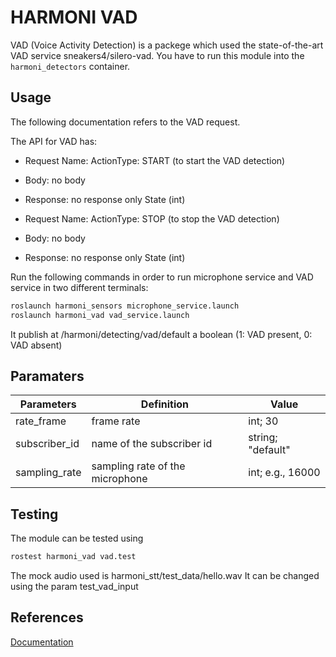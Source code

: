 # HARMONI VAD


VAD (Voice Activity Detection) is a packege which used the state-of-the-art VAD service sneakers4/silero-vad.
You have to run this module into the `harmoni_detectors` container.




## Usage

The following documentation refers to the VAD request.

The API for VAD has:

- Request Name: ActionType: START (to start the VAD detection)
- Body: no body 
- Response: no response only State (int)


- Request Name: ActionType: STOP (to stop the VAD detection)
- Body: no body 
- Response: no response only State (int)
   

Run the following commands in order to run microphone service and VAD service in two different terminals:

```  bash
roslaunch harmoni_sensors microphone_service.launch
roslaunch harmoni_vad vad_service.launch
```

It publish at /harmoni/detecting/vad/default a boolean (1: VAD present, 0: VAD absent)


## Paramaters 

|Parameters| Definition| Value |
|---|-----------|------------|
| rate_frame  | frame rate  |  int; 30   |
| subscriber_id  | name of the subscriber id |  string; "default"   |
| sampling_rate  | sampling rate of the microphone  | int; e.g., 16000   |

## Testing

The module can be tested using

```  bash
rostest harmoni_vad vad.test
```

The mock audio used is harmoni_stt/test_data/hello.wav
It can be changed using the param test_vad_input

## References
[Documentation](https://harmoni20.readthedocs.io/en/latest/packages/harmoni_vad.html)